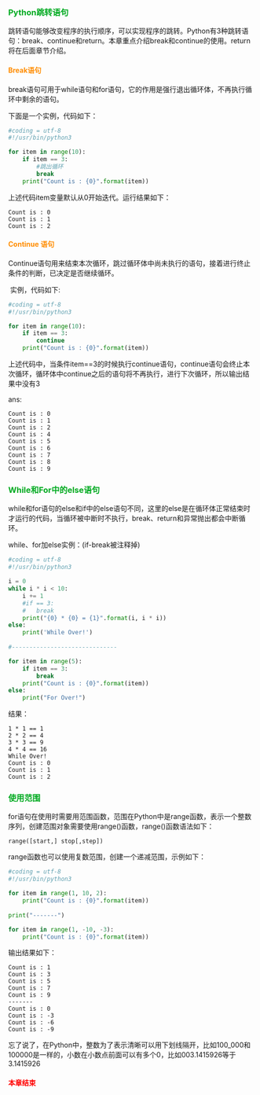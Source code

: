 ### <font color="\#DAA520">Python跳转语句</font>

​	跳转语句能够改变程序的执行顺序，可以实现程序的跳转。Python有3种跳转语句：break、continue和return。本章重点介绍break和continue的使用。return将在后面章节介绍。

#### <font color=#FF8C00>Break语句</font>

​	break语句可用于while语句和for语句，它的作用是强行退出循环体，不再执行循环中剩余的语句。

下面是一个实例，代码如下：

```python
#coding = utf-8
#!/usr/bin/python3

for item in range(10):
    if item == 3:
        #跳出循环
        break
    print("Count is : {0}".format(item))
```

上述代码item变量默认从0开始迭代。运行结果如下：

```
Count is : 0
Count is : 1
Count is : 2
```

#### <font color=#FF8C00>Continue 语句</font>

​	Continue语句用来结束本次循环，跳过循环体中尚未执行的语句，接着进行终止条件的判断，已决定是否继续循环。

​	实例，代码如下:

```python
#coding = utf-8
#!/usr/bin/python3

for item in range(10):
    if item == 3:
        continue
    print("Count is : {0}".format(item))
```

​	上述代码中，当条件item==3的时候执行continue语句，continue语句会终止本次循环，循环体中continue之后的语句将不再执行，进行下次循环，所以输出结果中没有3

ans:

```
Count is : 0
Count is : 1
Count is : 2
Count is : 4
Count is : 5
Count is : 6
Count is : 7
Count is : 8
Count is : 9
```

### <font color="\#DAA520">While和For中的else语句</font>

​	while和for语句的else和if中的else语句不同，这里的else是在循环体正常结束时才运行的代码，当循环被中断时不执行，break、return和异常抛出都会中断循环。

while、for加else实例：(if-break被注释掉)

```python
#coding = utf-8
#!/usr/bin/python3

i = 0
while i * i < 10:
    i += 1
    #if == 3:
    #   break
    print("{0} * {0} = {1}".format(i, i * i))
else:
    print('While Over!')
    
#------------------------------

for item in range(5):
    if item == 3:
        break
    print("Count is : {0}".format(item))
else:
    print("For Over!")
```

结果：

```
1 * 1 == 1
2 * 2 == 4
3 * 3 == 9
4 * 4 == 16
While Over!
Count is : 0
Count is : 1
Count is : 2
```

### <font color="\#DAA520">使用范围</font>

​	for语句在使用时需要用范围函数，范围在Python中是range函数，表示一个整数序列，创建范围对象需要使用range()函数，range()函数语法如下：

```
range([start,] stop[,step])
```

range函数也可以使用复数范围，创建一个递减范围，示例如下：

```python
#coding = utf-8
#!/usr/bin/python3

for item in range(1, 10, 2):
    print("Count is : {0}".format(item))
    
print("-------")

for item in range(1, -10, -3):
    print("Count is : {0}".format(item))
```

输出结果如下：

```
Count is : 1
Count is : 3
Count is : 5
Count is : 7
Count is : 9
-------
Count is : 0
Count is : -3
Count is : -6
Count is : -9
```



​	忘了说了，在Python中，整数为了表示清晰可以用下划线隔开，比如100_000和100000是一样的，小数在小数点前面可以有多个0，比如003.1415926等于3.1415926

#### <font color=#FF0000>本章结束</font>